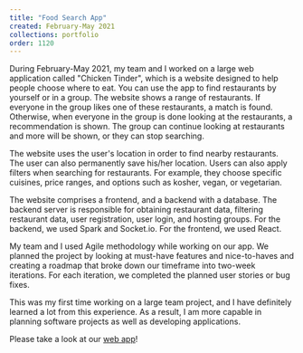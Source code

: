 ```yaml
---
title: "Food Search App"
created: February-May 2021
collections: portfolio
order: 1120
---
```


During February-May 2021, my team and I worked on a large web application called "Chicken Tinder", which is a website designed to help people choose where to eat. 
You can use the app to find restaurants by yourself or in a group. The website shows a range of restaurants. If everyone in the group likes one of these restaurants, a match is found. Otherwise, when everyone in the group is 
done looking at the restaurants, a recommendation is shown. The group can continue looking at restaurants and more will be shown, or they can stop searching.

The website uses the user's location in order to find nearby restaurants. The user can also permanently save his/her location. 
Users can also apply filters when searching for restaurants. For example, they choose specific cuisines,
price ranges, and options such as kosher, vegan, or vegetarian. 

The website comprises a frontend, and a backend with a database. The backend server is responsible for obtaining restaurant data, filtering restaurant data, user registration, user login, and hosting groups. 
For the backend, we used Spark and Socket.io. For the frontend, we used React.

My team and I used Agile methodology while working on our app. We planned the project by looking at must-have features and nice-to-haves and creating a roadmap that
broke down our timeframe into two-week iterations. For each iteration, we completed the planned user stories or bug fixes.

This was my first time working on a large team project, and I have definitely learned a lot from this experience. As a result, I am more capable in planning software projects as well as developing applications.

Please take a look at our [web app](https://chicken-tinder-13.herokuapp.com)!
